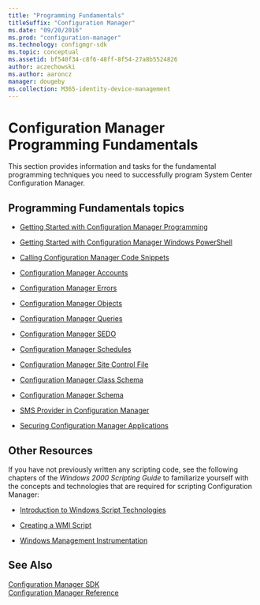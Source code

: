 ```yaml
---
title: "Programming Fundamentals"
titleSuffix: "Configuration Manager"
ms.date: "09/20/2016"
ms.prod: "configuration-manager"
ms.technology: configmgr-sdk
ms.topic: conceptual
ms.assetid: bf540f34-c8f6-48ff-8f54-27a8b5524826
author: aczechowski
ms.author: aaroncz
manager: dougeby
ms.collection: M365-identity-device-management
---
```

# Configuration Manager Programming Fundamentals
This section provides information and tasks for the fundamental programming techniques you need to successfully program System Center Configuration Manager.  

## Programming Fundamentals topics  

-   [Getting Started with Configuration Manager Programming](../../../develop/core/understand/getting-started-with-configuration-manager-programming.md)  

-   [Getting Started with Configuration Manager Windows PowerShell](../../../develop/core/understand/getting-started-with-configuration-manager-and-windows-powershell.md)  

-   [Calling Configuration Manager Code Snippets](../../../develop/core/understand/calling-code-snippets.md)  

-   [Configuration Manager Accounts](../../../develop/core/understand/configuration-manager-accounts.md)  

-   [Configuration Manager Errors](../../../develop/core/understand/configuration-manager-errors.md)  

-   [Configuration Manager Objects](../../../develop/core/understand/configuration-manager-objects.md)  

-   [Configuration Manager Queries](../../../develop/core/understand/queries.md)  

-   [Configuration Manager SEDO](../../../develop/core/understand/sedo.md)  

-   [Configuration Manager Schedules](../../../develop/core/understand/schedules.md)  

-   [Configuration Manager Site Control File](../../../develop/core/understand/site-control-file.md)  

-   [Configuration Manager Class Schema](../../../develop/core/understand/configuration-manager-class-schema.md)  

-   [Configuration Manager Schema](../../../develop/core/understand/configuration-manager-schema.md)  

-   [SMS Provider in Configuration Manager](../../../develop/core/understand/sms-provider-in-configuration-manager.md)  

-   [Securing Configuration Manager Applications](../../../develop/core/understand/securing-configuration-manager-applications.md)  

## Other Resources  
 If you have not previously written any scripting code, see the following chapters of the *Windows 2000 Scripting Guide* to familiarize yourself with the concepts and technologies that are required for scripting Configuration Manager:  

-   [Introduction to Windows Script Technologies](https://docs.microsoft.com/previous-versions/tn-archive/ee176792\(v=technet.10\))  

-   [Creating a WMI Script](https://docs.microsoft.com/windows/desktop/wmisdk/creating-a-wmi-script)  

-   [Windows Management Instrumentation](http://go.microsoft.com/fwlink/?LinkId=43950)  

## See Also  
 [Configuration Manager SDK](../../../develop/core/misc/system-center-configuration-manager-sdk.md)   
 [Configuration Manager Reference](../../../develop/reference/configuration-manager-reference.md)
